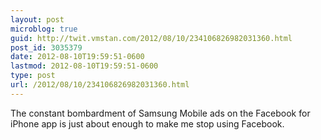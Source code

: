 ```yaml
---
layout: post
microblog: true
guid: http://twit.vmstan.com/2012/08/10/234106826982031360.html
post_id: 3035379
date: 2012-08-10T19:59:51-0600
lastmod: 2012-08-10T19:59:51-0600
type: post
url: /2012/08/10/234106826982031360.html
---
```

The constant bombardment of Samsung Mobile ads on the Facebook for iPhone app is just about enough to make me stop using Facebook.

